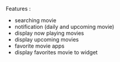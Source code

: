 Features :
- searching movie 
- notification (daily and upcoming movie)
- display now playing movies
- display upcoming movies
- favorite movie apps
- display favorites movie to widget
